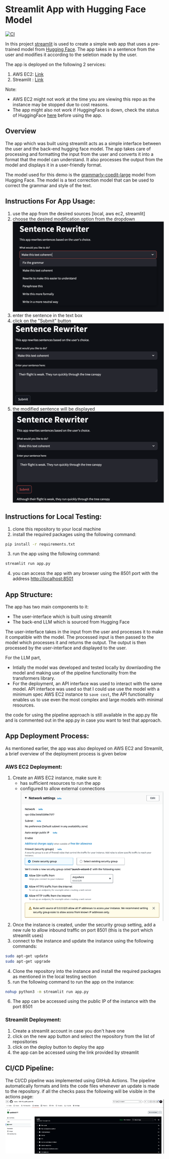 # Streamlit App with Hugging Face Model

[![CI](https://github.com/nogibjj/IDS-721_rg361_week-09/actions/workflows/cicd.yml/badge.svg)](https://github.com/nogibjj/IDS-721_rg361_week-09/actions/workflows/cicd.yml)

In this project [streamlit](https://streamlit.io/) is used to create a simple web app that uses a pre-trained model from [Hugging Face](https://huggingface.co/). The app takes in a sentence from the user and modifies it according to the seletion made by the user.

The app is deployed on the following 2 services:
1. AWS EC2: [Link](http://3.128.171.9:8501/) 
2. Streamlit : [Link](https://ids-721rg361week-09.streamlit.app/)

Note: 
- AWS EC2 might not work at the time you are viewing this repo as the instance may be stopped due to cost reasons.
- The app might also not work if HuggingFace is down, check the status of HuggingFace [here](https://status.huggingface.co/) before using the app.

## Overview

The app which was built using streamlit acts as a simple interface between the user and the back-end hugging face model. The app takes care of processing and formatting the input from the user and converts it into a format that the model can understand. It also processes the output from the model and displays it in a user-friendly format.

The model used for this demo is the [grammarly-coedit-large](https://huggingface.co/grammarly/coedit-large) model from Hugging Face. The model is a text correction model that can be used to correct the grammar and style of the text.

## Instructions For App Usage:
1. use the app from the desired sources [local, aws ec2, streamlit]
2. choose the desired modification option from the dropdown  
![App Screenshot](resources/use_dd.png)  
3. enter the sentence in the text box
4. click on the "Submit" button  
![App Screenshot](resources/use_input.png)  
5. the modified sentence will be displayed  
![App Screenshot](resources/use_output.png)  

## Instructions for Local Testing:

1. clone this repository to your local machine
2. install the required packages using the following command:
```bash
pip install -r requirements.txt
```
3. run the app using the following command:
```bash
streamlit run app.py
```
4. you can access the app with any browser using the 8501 port with the address [http://localhost:8501](http://localhost:8501)


## App Structure:
The app has two main components to it:
- The user-interface which is built using streamlit
- The back-end LLM which is sourced from Hugging Face

The user-interface takes in the input from the user and processes it to make it compatible with the model. The processed input is then passed to the model which processes it and returns the output. The output is then processed by the user-interface and displayed to the user.

For the LLM part,  
- Intially the model was developed and tested locally by downlaoding the model and making use of the pipeline functionality from the transformers library.
- For the deployment, an API interface was used to interact with the same model. API interface was used so that I could use use the model with a minimum spec AWS EC2 instance to ``save cost``, the API functionality enables us to use even the most complex and large models with minimal resources.

the code for using the pipeline approach is still available in the app.py file and is commented out in the app.py in case you want to test that approach.

## App Deployment Process:

As mentioned earlier, the app was also deployed on AWS EC2 and Streamlit, a brief overview of the deployment process is given below

### AWS EC2 Deployment:
1. Create an AWS EC2 instance, make sure it:
    - has sufficient resources to run the app
    - configured to allow external connections  
![AWS EC2 Instance](resources/aws_config.png)  
2. Once the instance is created, under the security group setting, add a new rule to allow inbound traffic on port 8501 (this is the port which streamlit uses)
3. connect to the instance and update the instance using the following commands:
```bash
sudo apt-get update
sudo apt-get upgrade
```
4. Clone the repository into the instance and install the required packages as mentioned in the local testing section
5. run the following command to run the app on the instance:
```bash
nohup python3 -m streamlit run app.py
```
6. The app can be accessed using the public IP of the instance with the port 8501

### Streamlit Deployment:
1. Create a streamlit account in case you don't have one
2. click on the new app button and select the repository from the list of repositories
3. click on the deploy button to deploy the app
4. the app can be accessed using the link provided by streamlit

## CI/CD Pipeline:
The CI/CD pipeline was implemented using GitHub Actions. The pipeline automatically formats and lints the code files whenever an update is made to the repository. if all the checks pass the following will be visible in the actions page:
![CI/CD Pipeline](resources/success_build.png)
